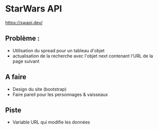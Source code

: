 # StarWars API
https://swapi.dev/

## Problème :
- Utilisation du spread pour un tableau d'objet
- actualisation de la recherche avec l'objet next contenant l'URL de la page suivant

## A faire
- Design du site (bootstrap)
- Faire pareil pour les personnages & vaisseaux

## Piste
- Variable URL qui modifie les données